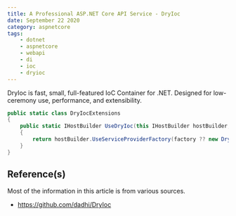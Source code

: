 ```yaml
---
title: A Professional ASP.NET Core API Service - DryIoc
date: September 22 2020
category: aspnetcore
tags:
    - dotnet
    - aspnetcore
    - webapi
    - di
    - ioc
	- dryioc
---
```

 
DryIoc is fast, small, full-featured IoC Container for .NET. Designed for low-ceremony use, performance, and extensibility.

<!-- more -->

```cs
public static class DryIocExtensions
{
    public static IHostBuilder UseDryIoc(this IHostBuilder hostBuilder, IServiceProviderFactory<IContainer> factory = null)
    {
        return hostBuilder.UseServiceProviderFactory(factory ?? new DryIocServiceProviderFactory());
    }
}
```

## Reference(s)

Most of the information in this article is from various sources.

* https://github.com/dadhi/DryIoc